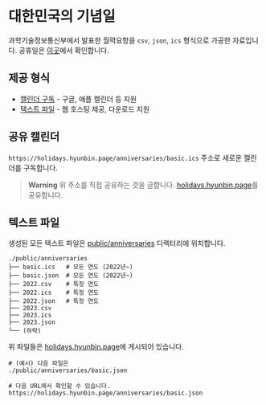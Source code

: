 # 대한민국의 기념일

과학기술정보통신부에서 발표한 월력요항을 `csv`, `json`, `ics` 형식으로 가공한 자료입니다. 공휴일은 [이곳]에서 확인합니다.

[이곳]: README.md

## 제공 형식

- [캘린더 구독] - 구글, 애플 캘린더 등 지원
- [텍스트 파일] - 웹 호스팅 제공, 다운로드 지원

[캘린더 구독]: #공유-캘린더
[텍스트 파일]: #텍스트-파일

## 공유 캘린더

`https://holidays.hyunbin.page/anniversaries/basic.ics` 주소로 새로운 캘린더를 구독합니다.

> **Warning**
> 위 주소를 직접 공유하는 것을 금합니다. [holidays.hyunbin.page]를 공유합니다.

[holidays.hyunbin.page]: https://holidays.hyunbin.page/

## 텍스트 파일

생성된 모든 텍스트 파일은 [public/anniversaries](/public/anniversaries) 디렉터리에 위치합니다.

```
./public/anniversaries
├── basic.ics   # 모든 연도 (2022년~)
├── basic.json  # 모든 연도 (2022년~)
├── 2022.csv    # 특정 연도
├── 2022.ics    # 특정 연도
├── 2022.json   # 특정 연도
├── 2023.csv
├── 2023.ics
├── 2023.json
└── (하략)
```

위 파일들은 [holidays.hyunbin.page]에 게시되어 있습니다.

```
# (예시) 다음 파일은
./public/anniversaries/basic.json

# 다음 URL에서 확인할 수 있습니다.
https://holidays.hyunbin.page/anniversaries/basic.json
```
